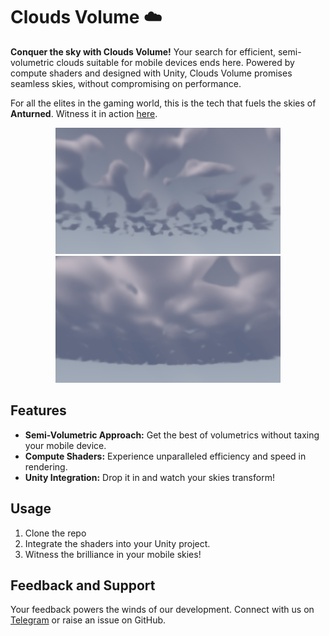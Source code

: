 # Clouds Volume ☁️

**Conquer the sky with Clouds Volume!** Your search for efficient, semi-volumetric clouds suitable for mobile devices ends here. Powered by compute shaders and designed with Unity, Clouds Volume promises seamless skies, without compromising on performance.

For all the elites in the gaming world, this is the tech that fuels the skies of **Anturned**. Witness it in action [here](https://t.me/anturned).

<p align="center">
  <img src="Promo/CloudsVolume0.png" width="360">
  <img src="Promo/CloudsVolume1.png" width="360">
</p>

## Features

- **Semi-Volumetric Approach:** Get the best of volumetrics without taxing your mobile device.
- **Compute Shaders:** Experience unparalleled efficiency and speed in rendering.
- **Unity Integration:** Drop it in and watch your skies transform!

## Usage

1. Clone the repo
2. Integrate the shaders into your Unity project.
3. Witness the brilliance in your mobile skies!

## Feedback and Support

Your feedback powers the winds of our development. Connect with us on [Telegram](https://t.me/anturned) or raise an issue on GitHub.
